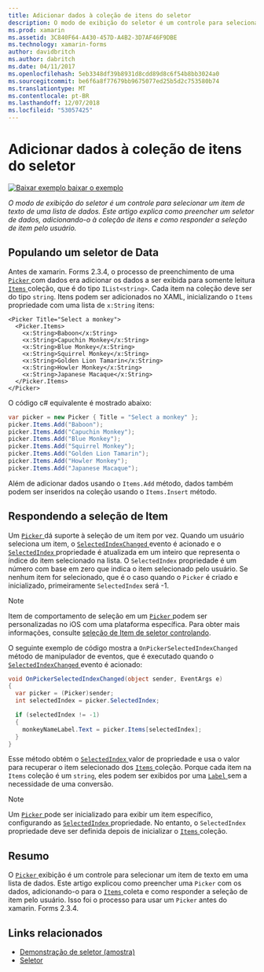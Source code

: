 ```yaml
---
title: Adicionar dados à coleção de itens do seletor
description: O modo de exibição do seletor é um controle para selecionar um item de texto de uma lista de dados. Este artigo explica como preencher um seletor de dados, adicionando-o à coleção de itens e como responder a seleção de item pelo usuário.
ms.prod: xamarin
ms.assetid: 3C840F64-A430-457D-A4B2-3D7AF46F9DBE
ms.technology: xamarin-forms
author: davidbritch
ms.author: dabritch
ms.date: 04/11/2017
ms.openlocfilehash: 5eb3348df39b8931d8cdd89d8c6f54b8bb3024a0
ms.sourcegitcommit: be6f6a8f77679bb9675077ed25b5d2c753580b74
ms.translationtype: MT
ms.contentlocale: pt-BR
ms.lasthandoff: 12/07/2018
ms.locfileid: "53057425"
---
```

# <a name="adding-data-to-a-pickers-items-collection"></a>Adicionar dados à coleção de itens do seletor

[![Baixar exemplo](~/media/shared/download.png) baixar o exemplo](https://developer.xamarin.com/samples/xamarin-forms/UserInterface/PickerDemo/)

_O modo de exibição do seletor é um controle para selecionar um item de texto de uma lista de dados. Este artigo explica como preencher um seletor de dados, adicionando-o à coleção de itens e como responder a seleção de item pelo usuário._

## <a name="populating-a-picker-with-data"></a>Populando um seletor de Data

Antes de xamarin. Forms 2.3.4, o processo de preenchimento de uma [ `Picker` ](xref:Xamarin.Forms.Picker) com dados era adicionar os dados a ser exibida para somente leitura [ `Items` ](xref:Xamarin.Forms.Picker.Items) coleção, que é do tipo `IList<string>`. Cada item na coleção deve ser do tipo `string`. Itens podem ser adicionados no XAML, inicializando o `Items` propriedade com uma lista de `x:String` itens:

```xaml
<Picker Title="Select a monkey">
  <Picker.Items>
    <x:String>Baboon</x:String>
    <x:String>Capuchin Monkey</x:String>
    <x:String>Blue Monkey</x:String>
    <x:String>Squirrel Monkey</x:String>
    <x:String>Golden Lion Tamarin</x:String>
    <x:String>Howler Monkey</x:String>
    <x:String>Japanese Macaque</x:String>
  </Picker.Items>
</Picker>
```

O código c# equivalente é mostrado abaixo:

```csharp
var picker = new Picker { Title = "Select a monkey" };
picker.Items.Add("Baboon");
picker.Items.Add("Capuchin Monkey");
picker.Items.Add("Blue Monkey");
picker.Items.Add("Squirrel Monkey");
picker.Items.Add("Golden Lion Tamarin");
picker.Items.Add("Howler Monkey");
picker.Items.Add("Japanese Macaque");
```

Além de adicionar dados usando o `Items.Add` método, dados também podem ser inseridos na coleção usando o `Items.Insert` método.

## <a name="responding-to-item-selection"></a>Respondendo a seleção de Item

Um [ `Picker` ](xref:Xamarin.Forms.Picker) dá suporte à seleção de um item por vez. Quando um usuário seleciona um item, o [ `SelectedIndexChanged` ](xref:Xamarin.Forms.Picker.SelectedIndexChanged) evento é acionado e o [ `SelectedIndex` ](xref:Xamarin.Forms.Picker.SelectedIndex) propriedade é atualizada em um inteiro que representa o índice do item selecionado na lista. O `SelectedIndex` propriedade é um número com base em zero que indica o item selecionado pelo usuário. Se nenhum item for selecionado, que é o caso quando o `Picker` é criado e inicializado, primeiramente `SelectedIndex` será -1.

> [!NOTE]
> Item de comportamento de seleção em um [ `Picker` ](xref:Xamarin.Forms.Picker) podem ser personalizadas no iOS com uma plataforma específica. Para obter mais informações, consulte [seleção de Item de seletor controlando](~/xamarin-forms/platform/platform-specifics/consuming/ios.md#picker_update_mode).

O seguinte exemplo de código mostra a `OnPickerSelectedIndexChanged` método de manipulador de eventos, que é executado quando o [ `SelectedIndexChanged` ](xref:Xamarin.Forms.Picker.SelectedIndexChanged) evento é acionado:

```csharp
void OnPickerSelectedIndexChanged(object sender, EventArgs e)
{
  var picker = (Picker)sender;
  int selectedIndex = picker.SelectedIndex;

  if (selectedIndex != -1)
  {
    monkeyNameLabel.Text = picker.Items[selectedIndex];
  }
}
```

Esse método obtém o [ `SelectedIndex` ](xref:Xamarin.Forms.Picker.SelectedIndex) valor de propriedade e usa o valor para recuperar o item selecionado dos [ `Items` ](xref:Xamarin.Forms.Picker.Items) coleção. Porque cada item na `Items` coleção é um `string`, eles podem ser exibidos por uma [ `Label` ](xref:Xamarin.Forms.Label) sem a necessidade de uma conversão.

> [!NOTE]
> Um [ `Picker` ](xref:Xamarin.Forms.Picker) pode ser inicializado para exibir um item específico, configurando as [ `SelectedIndex` ](xref:Xamarin.Forms.Picker.SelectedIndex) propriedade. No entanto, o `SelectedIndex` propriedade deve ser definida depois de inicializar o [ `Items` ](xref:Xamarin.Forms.Picker.Items) coleção.

## <a name="summary"></a>Resumo

O [ `Picker` ](xref:Xamarin.Forms.Picker) exibição é um controle para selecionar um item de texto em uma lista de dados. Este artigo explicou como preencher uma `Picker` com os dados, adicionando-o para o [ `Items` ](xref:Xamarin.Forms.Picker.Items) coleta e como responder a seleção de item pelo usuário. Isso foi o processo para usar um `Picker` antes do xamarin. Forms 2.3.4.


## <a name="related-links"></a>Links relacionados

- [Demonstração de seletor (amostra)](https://developer.xamarin.com/samples/xamarin-forms/UserInterface/PickerDemo/)
- [Seletor](xref:Xamarin.Forms.Picker)
